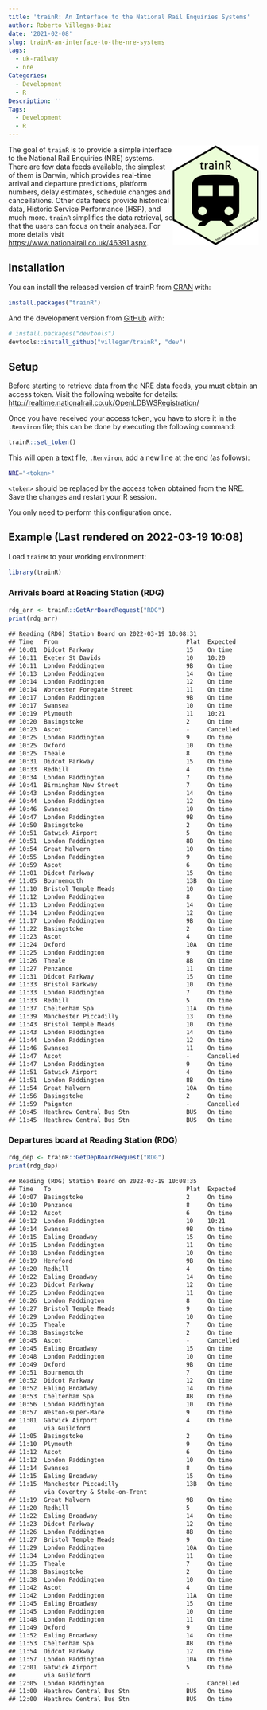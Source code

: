 ```yaml
---
title: 'trainR: An Interface to the National Rail Enquiries Systems'
author: Roberto Villegas-Diaz
date: '2021-02-08'
slug: trainR-an-interface-to-the-nre-systems
tags:
  - uk-railway
  - nre
Categories:
  - Development
  - R
Description: ''
Tags:
  - Development
  - R
---
```


<img src="https://raw.githubusercontent.com/villegar/trainR/main/inst/images/logo.png" alt="logo" align="right" height=200px/>

The goal of `trainR` is to provide a simple interface to the 
National Rail Enquiries (NRE) systems. There are few data feeds 
available, the simplest of them is Darwin, which provides real-time 
arrival and departure predictions, platform numbers, delay estimates, 
schedule changes and cancellations. Other data feeds provide historical 
data, Historic Service Performance (HSP), and much more. `trainR` 
simplifies the data retrieval, so that the users can focus on their 
analyses. For more details visit 
https://www.nationalrail.co.uk/46391.aspx.

## Installation

You can install the released version of trainR from [CRAN](https://CRAN.R-project.org) with:

``` r
install.packages("trainR")
```

And the development version from [GitHub](https://github.com/) with:

``` r
# install.packages("devtools")
devtools::install_github("villegar/trainR", "dev")
```

## Setup
Before starting to retrieve data from the NRE data feeds, you must obtain an access token. 
Visit the following website for details: http://realtime.nationalrail.co.uk/OpenLDBWSRegistration/

Once you have received your access token, you have to store it in the `.Renviron` file; this can be 
done by executing the following command:


```r
trainR::set_token()
```

This will open a text file, `.Renviron`, add a new line at the end (as follows):

```bash
NRE="<token>"
```

`<token>` should be replaced by the access token obtained from the NRE. Save the changes and restart 
your R session.

You only need to perform this configuration once.

## Example (Last rendered on 2022-03-19 10:08)

Load `trainR` to your working environment:

```r
library(trainR)
```

### Arrivals board at Reading Station (RDG)


```r
rdg_arr <- trainR::GetArrBoardRequest("RDG")
print(rdg_arr)
```

```
## Reading (RDG) Station Board on 2022-03-19 10:08:31
## Time   From                                    Plat  Expected
## 10:01  Didcot Parkway                          15    On time
## 10:11  Exeter St Davids                        10    10:20
## 10:11  London Paddington                       9B    On time
## 10:13  London Paddington                       14    On time
## 10:14  London Paddington                       12    On time
## 10:14  Worcester Foregate Street               11    On time
## 10:17  London Paddington                       9B    On time
## 10:17  Swansea                                 10    On time
## 10:19  Plymouth                                11    10:21
## 10:20  Basingstoke                             2     On time
## 10:23  Ascot                                   -     Cancelled
## 10:25  London Paddington                       9     On time
## 10:25  Oxford                                  10    On time
## 10:25  Theale                                  8     On time
## 10:31  Didcot Parkway                          15    On time
## 10:33  Redhill                                 4     On time
## 10:34  London Paddington                       7     On time
## 10:41  Birmingham New Street                   7     On time
## 10:43  London Paddington                       14    On time
## 10:44  London Paddington                       12    On time
## 10:46  Swansea                                 10    On time
## 10:47  London Paddington                       9B    On time
## 10:50  Basingstoke                             2     On time
## 10:51  Gatwick Airport                         5     On time
## 10:51  London Paddington                       8B    On time
## 10:54  Great Malvern                           10    On time
## 10:55  London Paddington                       9     On time
## 10:59  Ascot                                   6     On time
## 11:01  Didcot Parkway                          15    On time
## 11:05  Bournemouth                             13B   On time
## 11:10  Bristol Temple Meads                    10    On time
## 11:12  London Paddington                       8     On time
## 11:13  London Paddington                       14    On time
## 11:14  London Paddington                       12    On time
## 11:17  London Paddington                       9B    On time
## 11:22  Basingstoke                             2     On time
## 11:23  Ascot                                   4     On time
## 11:24  Oxford                                  10A   On time
## 11:25  London Paddington                       9     On time
## 11:26  Theale                                  8B    On time
## 11:27  Penzance                                11    On time
## 11:31  Didcot Parkway                          15    On time
## 11:33  Bristol Parkway                         10    On time
## 11:33  London Paddington                       7     On time
## 11:33  Redhill                                 5     On time
## 11:37  Cheltenham Spa                          11A   On time
## 11:39  Manchester Piccadilly                   13    On time
## 11:43  Bristol Temple Meads                    10    On time
## 11:43  London Paddington                       14    On time
## 11:44  London Paddington                       12    On time
## 11:46  Swansea                                 11    On time
## 11:47  Ascot                                   -     Cancelled
## 11:47  London Paddington                       9     On time
## 11:51  Gatwick Airport                         4     On time
## 11:51  London Paddington                       8B    On time
## 11:54  Great Malvern                           10A   On time
## 11:56  Basingstoke                             2     On time
## 11:59  Paignton                                -     Cancelled
## 10:45  Heathrow Central Bus Stn                BUS   On time
## 11:45  Heathrow Central Bus Stn                BUS   On time
```

### Departures board at Reading Station (RDG)


```r
rdg_dep <- trainR::GetDepBoardRequest("RDG")
print(rdg_dep)
```

```
## Reading (RDG) Station Board on 2022-03-19 10:08:35
## Time   To                                      Plat  Expected
## 10:07  Basingstoke                             2     On time
## 10:10  Penzance                                8     On time
## 10:12  Ascot                                   6     On time
## 10:12  London Paddington                       10    10:21
## 10:14  Swansea                                 9B    On time
## 10:15  Ealing Broadway                         15    On time
## 10:15  London Paddington                       11    On time
## 10:18  London Paddington                       10    On time
## 10:19  Hereford                                9B    On time
## 10:20  Redhill                                 4     On time
## 10:22  Ealing Broadway                         14    On time
## 10:23  Didcot Parkway                          12    On time
## 10:25  London Paddington                       11    On time
## 10:26  London Paddington                       8     On time
## 10:27  Bristol Temple Meads                    9     On time
## 10:29  London Paddington                       10    On time
## 10:35  Theale                                  7     On time
## 10:38  Basingstoke                             2     On time
## 10:45  Ascot                                   -     Cancelled
## 10:45  Ealing Broadway                         15    On time
## 10:48  London Paddington                       10    On time
## 10:49  Oxford                                  9B    On time
## 10:51  Bournemouth                             7     On time
## 10:52  Didcot Parkway                          12    On time
## 10:52  Ealing Broadway                         14    On time
## 10:53  Cheltenham Spa                          8B    On time
## 10:56  London Paddington                       10    On time
## 10:57  Weston-super-Mare                       9     On time
## 11:01  Gatwick Airport                         4     On time
##        via Guildford                           
## 11:05  Basingstoke                             2     On time
## 11:10  Plymouth                                9     On time
## 11:12  Ascot                                   6     On time
## 11:12  London Paddington                       10    On time
## 11:14  Swansea                                 8     On time
## 11:15  Ealing Broadway                         15    On time
## 11:15  Manchester Piccadilly                   13B   On time
##        via Coventry & Stoke-on-Trent           
## 11:19  Great Malvern                           9B    On time
## 11:20  Redhill                                 5     On time
## 11:22  Ealing Broadway                         14    On time
## 11:23  Didcot Parkway                          12    On time
## 11:26  London Paddington                       8B    On time
## 11:27  Bristol Temple Meads                    9     On time
## 11:29  London Paddington                       10A   On time
## 11:34  London Paddington                       11    On time
## 11:35  Theale                                  7     On time
## 11:38  Basingstoke                             2     On time
## 11:38  London Paddington                       10    On time
## 11:42  Ascot                                   4     On time
## 11:42  London Paddington                       11A   On time
## 11:45  Ealing Broadway                         15    On time
## 11:45  London Paddington                       10    On time
## 11:48  London Paddington                       11    On time
## 11:49  Oxford                                  9     On time
## 11:52  Ealing Broadway                         14    On time
## 11:53  Cheltenham Spa                          8B    On time
## 11:54  Didcot Parkway                          12    On time
## 11:57  London Paddington                       10A   On time
## 12:01  Gatwick Airport                         5     On time
##        via Guildford                           
## 12:05  London Paddington                       -     Cancelled
## 11:00  Heathrow Central Bus Stn                BUS   On time
## 12:00  Heathrow Central Bus Stn                BUS   On time
```
